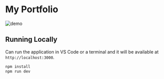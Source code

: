 # My Portfolio

![demo](https://github.com/AyushKumar-AK/AyushKumar_Portfolio/assets/101948218/0725ad45-47ce-4d41-9bdf-37bfe6f3cd04)


## Running Locally

Can run the application in VS Code or a terminal and it will be available at `http://localhost:3000`.

```bash
npm install
npm run dev
```
